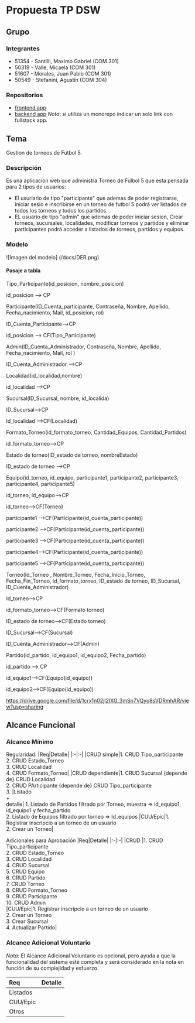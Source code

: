 # Propuesta TP DSW

## Grupo
### Integrantes
* 51354 - Santilli, Maximo Gabriel (COM 301)
* 50319 - Valle, Micaela (COM 301)
* 51607 - Morales, Juan Pablo (COM 301)
* 50549 - Stefanini, Agustin (COM 304)

### Repositorios
* [frontend app](http://hyperlinkToGihubOrGitlab)
* [backend app](http://hyperlinkToGihubOrGitlab)
*Nota*: si utiliza un monorepo indicar un solo link con fullstack app.

## Tema
Gestion de torneos de Futbol 5.

### Descripción
Es una aplicacion web que administra Torneo de Fulbol 5 que esta pensada para 2 tipos de usuarios:
- El usuriario de tipo "participante" que ademas de poder registrarse, iniciar sesio e inscribirse en un torneo de futbol 5 podrá ver listados de todos los torneos y todos los partidos.
- EL usuario de tipo "admin" que ademas de poder iniciar sesion, Crear torneos, sucursales, localidades, modificar torneos y partidos y eliminar participantes podrá acceder a listados de torneos, partidos y equipos.

### Modelo
![Imagen del modelo] (/docs/DER.png)

#### Pasaje a tabla

Tipo_Participante(id_posicion, nombre_posicion)

id_posicion --> CP


Participante(ID_Cuenta_participante, Contraseña, Nombre, Apellido, Fecha_nacimiento, Mail, id_posicion, rol)

ID_Cuenta_Participante-->CP

id_posicion --> CF(Tipo_Participante)

 

Admin(ID_Cuenta_Administrador, Contraseña, Nombre, Apellido, Fecha_nacimiento, Mail, rol )

ID_Cuenta_Administrador -->CP

 

Localidad(id_localidad,nombre)

id_localidad -->CP

 

Sucursal(ID_Sucursal, nombre, id_localida)

ID_Sucursal-->CP

Id_localidad -->CF(Localidad)

 

Formato_Torneo(id_formato_torneo, Cantidad_Equipos, Cantidad_Partidos)

id_formato_torneo-->CP

 

Estado de torneo(ID_estado de torneo, nombreEstado) 

ID_estado de torneo -->CP

 

Equipo(id_torneo, id_equipo, participante1, participante2, participante3, participante4, participante5)

id_torneo, id_equipo-->CP

id_torneo-->CF(Torneo)

participante1 -->CF(Participante(id_cuenta_participante))

participante2 -->CF(Participante(id_cuenta_participante))

participante3 -->CF(Participante(id_cuenta_participante))

participante4-->CF(Participante(id_cuenta_participante))

participante5 -->CF(Participante(id_cuenta_participante))

 

Torneo(Id_Torneo , Nombre_Torneo, Fecha_Inicio_Torneo, Fecha_Fin_Torneo, id_formato_torneo, ID_estado de torneo, ID_Sucursal, ID_Cuenta_Administrador)

Id_torneo-->CP

id_formato_torneo-->CF(Formato torneo)

 ID_estado de torneo-->CF(Estado torneo)

 ID_Sucursal-->CF(Sucursal)

 ID_Cuenta_Administrador-->CF(Admin)

 

Partido(id_partido, id_equipo1, id_equipo2, Fecha_partido)

id_partido --> CP

id_equipo1-->CF(Equipo(id_equipo))

id_equipo2-->CF(Equipo(id_equipo))



https://drive.google.com/file/d/1crx1n02jI2IXG_3mSn7VQyo8sVDRmhAR/view?usp=sharing

## Alcance Funcional 

### Alcance Mínimo

Regularidad:
|Req|Detalle|
|:-|:-|
|CRUD simple|1. CRUD Tipo_participante<br>2. CRUD Estado_Torneo<br>3. CRUD Localidad<br>4. CRUD Formato_Torneo|
|CRUD dependiente|1. CRUD Sucursal {depende de} CRUD Localidad<br>2. CRUD PArticipante {depende de} CRUD Tipo_participante<br>3.
|Listado<br>+<br>detalle| 1. Listado de Partidos filtrado por Torneo, muestra => id_equipo1, id_equipo1 y fecha_partido <br> 2. Listado de Equipos filtrado por torneo => Id_equipos
|CUU/Epic|1. Registrar inscripcio a un torneo de un usuario<br>2. Crear un Torneo|


Adicionales para Aprobación
|Req|Detalle|
|:-|:-|
|CRUD |1. CRUD Tipo_participante<br>2. CRUD Estado_Torneo<br>3. CRUD Localidad<br>4. CRUD Sucursal<br>5. CRUD Equipo<br>6. CRUD Partido<br>7. CRUD Torneo<br>8. CRUD Formato_Torneo<br>9. CRUD Participante<br>10. CRUD Admin<br>
|CUU/Epic|1. Registrar inscripcio a un torneo de un usuario<br>2. Crear un Torneo<br>3. Crear Sucursal<br>4. Actualizar Partido|


### Alcance Adicional Voluntario

*Nota*: El Alcance Adicional Voluntario es opcional, pero ayuda a que la funcionalidad del sistema esté completa y será considerado en la nota en función de su complejidad y esfuerzo.

|Req|Detalle|
|:-|:-|
|Listados ||
|CUU/Epic||
|Otros|| (En revisión)

